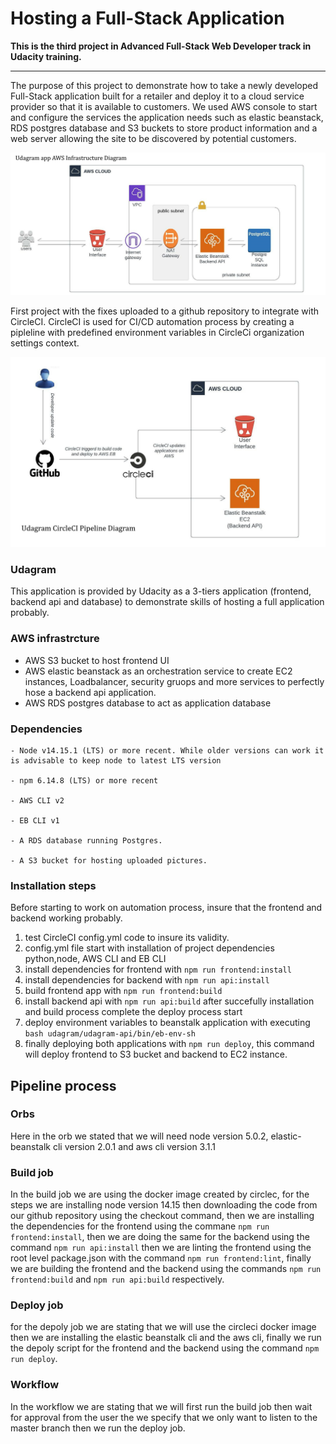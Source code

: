 # Hosting a Full-Stack Application

 **This is the third project in Advanced Full-Stack Web Developer track in Udacity training.**

---


The purpose of this project to demonstrate how to take a newly developed Full-Stack application built for a retailer and deploy it to a cloud service provider so that it is available to customers. We used AWS console to start and configure the services the application needs such as elastic beanstack, RDS postgres database and S3 buckets to store product information and a web server allowing the site to be discovered by potential customers.


<img src="Documents/beanstalk-diagrm.jpeg" alt="Udagram AWS infrastructure" title="Udagram AWS infrastructure">


First project with the fixes uploaded to a github repository to integrate with CircleCI. CircleCI is used for CI/CD automation process by creating a pipleline with predefined environment variables in CircleCi organization settings context.


<img src="Documents/pipeline-diagram.jpeg" alt="Udagram CircleCI pipeline" title="Udagram CircleCI pipeline">


### Udagram

This application is provided by Udacity as a 3-tiers application (frontend, backend api and database) to demonstrate skills of hosting a full application probably. 


### AWS infrastrcture

- AWS S3 bucket to host frontend UI
- AWS elastic beanstack as an orchestration service to create EC2 instances, Loadbalancer, security gruops and more services to perfectly hose a backend api application.
- AWS RDS postgres database to act as application database


### Dependencies

```
- Node v14.15.1 (LTS) or more recent. While older versions can work it is advisable to keep node to latest LTS version

- npm 6.14.8 (LTS) or more recent

- AWS CLI v2

- EB CLI v1

- A RDS database running Postgres.

- A S3 bucket for hosting uploaded pictures.

```

### Installation steps

Before starting to work on automation process, insure that the frontend and backend working probably.
1. test CircleCI config.yml code to insure its validity.
2. config.yml file start with installation of project dependencies python,node, AWS CLI and EB CLI
3. install dependencies for frontend with `npm run frontend:install`
4. install dependencies for backend with `npm run api:install`
5. build frontend app with `npm run frontend:build`
6. install backend api with `npm run api:build`
after succefully installation and build process complete the deploy process start
7. deploy environment variables to beanstalk application with executing  `bash udagram/udagram-api/bin/eb-env-sh`
8. finally deploying both applications with `npm run deploy`, this command will deploy frontend to S3 bucket and backend to EC2 instance. 


## Pipeline process

### Orbs

Here in the orb we stated that we will need node version 5.0.2, elastic-beanstalk cli version 2.0.1 and aws cli version 3.1.1

### Build job

In the build job we are using the docker image created by circlec, for the steps we are installing node version 14.15 then downloading the code from our github repository using the checkout command, then we are installing the dependencies for the frontend using the commane ` npm run frontend:install `, then we are doing the same for the backend using the command  ` npm run api:install ` then we are linting the frontend using the root level package.json with the command `npm run frontend:lint`, finally we are building the frontend and the backend using the commands `npm run frontend:build` and `npm run api:build` respectively.

### Deploy job

for the depoly job we are stating that we will use the circleci docker image then we are installing the elastic beanstalk cli and the aws cli, finally we run the depoly script for the frontend and the backend using the command `npm run deploy`.

### Workflow

In the workflow we are stating that we will first run the build job then wait for approval from the user the we specify that we only want to listen to the master branch then we run the deploy job. 
